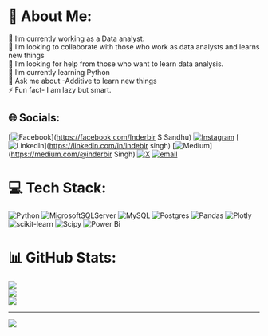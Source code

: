 # 💫 About Me:
🔭 I’m currently working as a Data analyst.<br>👯 I’m looking to collaborate with those who work as data analysts and learns new things<br>🤝 I’m looking for help from those who want to learn data analysis.<br>🌱 I’m currently learning Python<br>💬 Ask me about -Additive to learn new things<br>⚡ Fun fact- I am lazy but smart.


## 🌐 Socials:
[![Facebook](https://img.shields.io/badge/Facebook-%231877F2.svg?logo=Facebook&logoColor=white)](https://facebook.com/Inderbir S Sandhu) [![Instagram](https://img.shields.io/badge/Instagram-%23E4405F.svg?logo=Instagram&logoColor=white)](https://instagram.com/Inderbir_singh13) [![LinkedIn](https://img.shields.io/badge/LinkedIn-%230077B5.svg?logo=linkedin&logoColor=white)](https://linkedin.com/in/indebir singh) [![Medium](https://img.shields.io/badge/Medium-12100E?logo=medium&logoColor=white)](https://medium.com/@inderbir Singh) [![X](https://img.shields.io/badge/X-black.svg?logo=X&logoColor=white)](https://x.com/inderbirsandhu) [![email](https://img.shields.io/badge/Email-D14836?logo=gmail&logoColor=white)](mailto:sandhu2002.i@gmail.com) 

# 💻 Tech Stack:
![Python](https://img.shields.io/badge/python-3670A0?style=for-the-badge&logo=python&logoColor=ffdd54) ![MicrosoftSQLServer](https://img.shields.io/badge/Microsoft%20SQL%20Server-CC2927?style=for-the-badge&logo=microsoft%20sql%20server&logoColor=white) ![MySQL](https://img.shields.io/badge/mysql-4479A1.svg?style=for-the-badge&logo=mysql&logoColor=white) ![Postgres](https://img.shields.io/badge/postgres-%23316192.svg?style=for-the-badge&logo=postgresql&logoColor=white) ![Pandas](https://img.shields.io/badge/pandas-%23150458.svg?style=for-the-badge&logo=pandas&logoColor=white) ![Plotly](https://img.shields.io/badge/Plotly-%233F4F75.svg?style=for-the-badge&logo=plotly&logoColor=white) ![scikit-learn](https://img.shields.io/badge/scikit--learn-%23F7931E.svg?style=for-the-badge&logo=scikit-learn&logoColor=white) ![Scipy](https://img.shields.io/badge/SciPy-%230C55A5.svg?style=for-the-badge&logo=scipy&logoColor=%white) ![Power Bi](https://img.shields.io/badge/power_bi-F2C811?style=for-the-badge&logo=powerbi&logoColor=black)
# 📊 GitHub Stats:
![](https://github-readme-stats.vercel.app/api?username=Sandhuboyz&theme=dark&hide_border=false&include_all_commits=true&count_private=true)<br/>
![](https://nirzak-streak-stats.vercel.app/?user=Sandhuboyz&theme=dark&hide_border=false)<br/>
![](https://github-readme-stats.vercel.app/api/top-langs/?username=Sandhuboyz&theme=dark&hide_border=false&include_all_commits=true&count_private=true&layout=compact)

---
[![](https://visitcount.itsvg.in/api?id=Sandhuboyz&icon=0&color=0)](https://visitcount.itsvg.in)

<!-- Proudly created with GPRM ( https://gprm.itsvg.in ) -->
